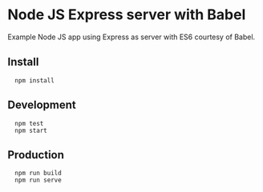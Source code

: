 # Node JS Express server with Babel

Example Node JS app using Express as server with ES6 courtesy of Babel.

## Install
```
  npm install
```

## Development
```
  npm test
  npm start
```

## Production
```
  npm run build
  npm run serve
```
